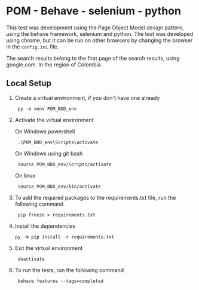 # POM - Behave - selenium - python

This test was development using the Page Object Model design pattern, using the behave framework, selenium and python. The test was developed using chrome, but it can be run on other browsers by changing the browser in the `config.ini` file.

The search results belong to the first page of the search results, using google.com. In the region of Colombia.

## Local Setup

1. Create a virtual environment, if you don't have one already

        py -m venv POM_BDD_env

2. Activate the virtual environment

    On Windows powershell

        .\POM_BDD_env\Scripts\activate

    On Windows using git bash

        source POM_BDD_env/Scripts/activate

    On linux

        source POM_BDD_env/bin/activate

3. To add the required packages to the requirements.txt file, run the following command

        pip freeze > requirements.txt

3. Install the dependencies

       py -m pip install -r requirements.txt

4. Exit the virtual environment

        deactivate

5. To run the tests, run the following command

        behave features --tags=completed